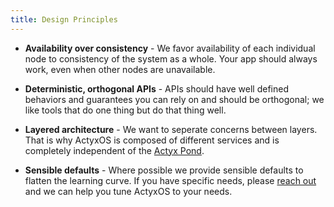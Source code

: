 ```yaml
---
title: Design Principles
---
```


- **Availability over consistency** - We favor availability of each individual node to consistency of the system as a whole. Your app should always work, even when other nodes are unavailable.

- **Deterministic, orthogonal APIs** - APIs should have well defined behaviors and guarantees you can rely on and should be orthogonal; we like tools that do one thing but do that thing well.

- **Layered architecture** - We want to seperate concerns between layers. That is why ActyxOS is composed of different services and is completely independent of the [Actyx Pond](../pond/introduction.md).

- **Sensible defaults** - Where possible we provide sensible defaults to flatten the learning curve. If you have specific needs, please [reach out](introduction.md#contact-us--something-missing) and we can help you tune ActyxOS to your needs.